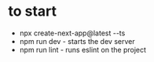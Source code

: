 # to start
- npx create-next-app@latest --ts 
- npm run dev - starts the dev server
- npm run lint - runs eslint on the project
